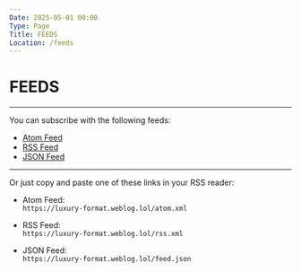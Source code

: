 ```yaml
---
Date: 2025-05-01 00:00
Type: Page
Title: FEEDS
Location: /feeds
---
```


# FEEDS

---

You can subscribe with the following feeds:

- [<i class="fa-solid fa-atom"></i> Atom Feed](/atom.xml)
- [<i class="fa-solid fa-rss"></i> RSS Feed](/rss.xml)
- [<i class="omg-icon omg-json-feed"></i> JSON Feed](/feed.json)

---

Or just copy and paste one of these links in your RSS reader:

- <i class="fa-solid fa-atom"></i> Atom Feed:  
`https://luxury-format.weblog.lol/atom.xml`  

- <i class="fa-solid fa-rss"></i> RSS Feed:  
`https://luxury-format.weblog.lol/rss.xml`  

- <i class="omg-icon omg-json-feed"></i> JSON Feed:  
`https://luxury-format.weblog.lol/feed.json`  
